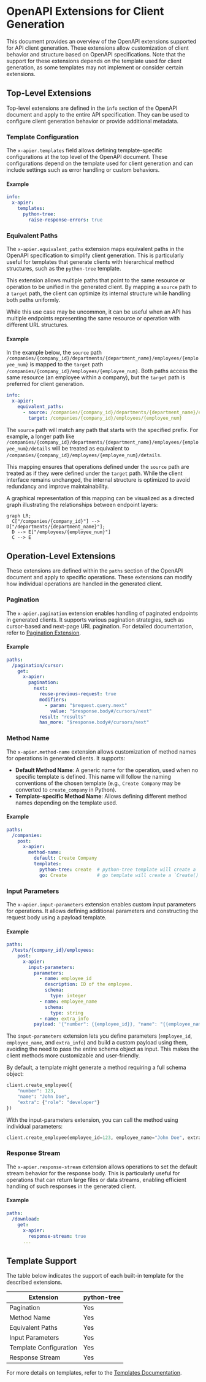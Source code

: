 # OpenAPI Extensions for Client Generation

This document provides an overview of the OpenAPI extensions supported for API client generation. These extensions allow customization of client behavior and structure based on OpenAPI specifications. Note that the support for these extensions depends on the template used for client generation, as some templates may not implement or consider certain extensions.

## Top-Level Extensions

Top-level extensions are defined in the `info` section of the OpenAPI document and apply to the entire API specification. They can be used to configure client generation behavior or provide additional metadata.

### Template Configuration
The `x-apier.templates` field allows defining template-specific configurations at the top level of the OpenAPI document. These configurations depend on the template used for client generation and can include settings such as error handling or custom behaviors.

#### Example

```yaml
info:
  x-apier:
    templates:
      python-tree:
        raise-response-errors: true
```

### Equivalent Paths
The `x-apier.equivalent_paths` extension maps equivalent paths in the OpenAPI specification to simplify client generation. This is particularly useful for templates that generate clients with hierarchical method structures, such as the `python-tree` template.

This extension allows multiple paths that point to the same resource or operation to be unified in the generated client. By mapping a `source` path to a `target` path, the client can optimize its internal structure while handling both paths uniformly.

While this use case may be uncommon, it can be useful when an API has multiple endpoints representing the same resource or operation with different URL structures.

#### Example

In the example below, the `source` path `/companies/{company_id}/departments/{department_name}/employees/{employee_num}` is mapped to the `target` path `/companies/{company_id}/employees/{employee_num}`. Both paths access the same resource (an employee within a company), but the `target` path is preferred for client generation.

```yaml
info:
  x-apier:
    equivalent_paths:
      - source: /companies/{company_id}/departments/{department_name}/employees/{employee_num}
        target: /companies/{company_id}/employees/{employee_num}
```

The `source` path will match any path that starts with the specified prefix. For example, a longer path like `/companies/{company_id}/departments/{department_name}/employees/{employee_num}/details` will be treated as equivalent to `/companies/{company_id}/employees/{employee_num}/details`.

This mapping ensures that operations defined under the `source` path are treated as if they were defined under the `target` path. While the client interface remains unchanged, the internal structure is optimized to avoid redundancy and improve maintainability.

A graphical representation of this mapping can be visualized as a directed graph illustrating the relationships between endpoint layers:
```mermaid
graph LR;
  C["/companies/{company_id}"] --> D["/departments/{department_name}"];
  D --> E["/employees/{employee_num}"]
  C --> E
```

## Operation-Level Extensions

These extensions are defined within the `paths` section of the OpenAPI document and apply to specific operations. These extensions can modify how individual operations are handled in the generated client.

### Pagination
The `x-apier.pagination` extension enables handling of paginated endpoints in generated clients. It supports various pagination strategies, such as cursor-based and next-page URL pagination. For detailed documentation, refer to [Pagination Extension](./pagination.md).

#### Example

```yaml
paths:
  /pagination/cursor:
    get:
      x-apier:
        pagination:
          next:
            reuse-previous-request: true
            modifiers:
              - param: "$request.query.next"
                value: "$response.body#/cursors/next"
            result: "results"
            has_more: "$response.body#/cursors/next"
```

### Method Name
The `x-apier.method-name` extension allows customization of method names for operations in generated clients. It supports:
- **Default Method Name**: A generic name for the operation, used when no specific template is defined. This name will follow the naming conventions of the chosen template (e.g., `Create Company` may be converted to `create_company` in Python).
- **Template-specific Method Name**: Allows defining different method names depending on the template used.

#### Example

```yaml
paths:
  /companies:
    post:
      x-apier:
        method-name:
          default: Create Company
          templates:
            python-tree: create  # python-tree template will create a `create()` method for this operation
            go: Create           # go template will create a `Create()` method for this operation
```

### Input Parameters
The `x-apier.input-parameters` extension enables custom input parameters for operations. It allows defining additional parameters and constructing the request body using a payload template.

#### Example

```yaml
paths:
  /tests/{company_id}/employees:
    post:
      x-apier:
        input-parameters:
          parameters:
            - name: employee_id
              description: ID of the employee.
              schema:
                type: integer
            - name: employee_name
              schema:
                type: string
            - name: extra_info
          payload: '{"number": {{employee_id}}, "name": "{{employee_name}}", "extra": {{extra_info | json}}}'
```

The `input-parameters` extension lets you define parameters (`employee_id`, `employee_name`, and `extra_info`) and build a custom payload using them, avoiding the need to pass the entire schema object as input. This makes the client methods more customizable and user-friendly.

By default, a template might generate a method requiring a full schema object:
```python
client.create_employee({
    "number": 123,
    "name": "John Doe",
    "extra": {"role": "developer"}
})
```

With the input-parameters extension, you can call the method using individual parameters:
```python
client.create_employee(employee_id=123, employee_name="John Doe", extra_info={"role": "developer"})
```

### Response Stream

The `x-apier.response-stream` extension allows operations to set the default stream behavior for the response body. This is particularly useful for operations that can return large files or data streams, enabling efficient handling of such responses in the generated client.

#### Example

```yaml
paths:
  /download:
    get:
      x-apier:
        response-stream: true
      ...
```

## Template Support

The table below indicates the support of each built-in template for the described extensions.

| Extension                | python-tree |
|--------------------------|-------------|
| Pagination               | Yes         |
| Method Name              | Yes         |
| Equivalent Paths         | Yes         |
| Input Parameters         | Yes         |
| Template Configuration   | Yes         |
| Response Stream          | Yes         |

For more details on templates, refer to the [Templates Documentation](../templates/README.md).
